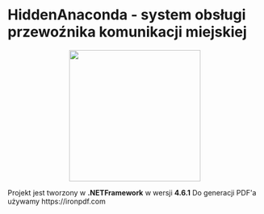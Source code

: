# HiddenAnaconda - system obsługi przewoźnika komunikacji miejskiej 
<p align="center">
  <img width="260" height="260" src="https://i.imgur.com/FEbFLTx.png">
</p>
<p>
Projekt jest tworzony w <b>.NETFramework</b> w wersji <b>4.6.1</b>
  Do generacji PDF'a używamy https://ironpdf.com
</p>
